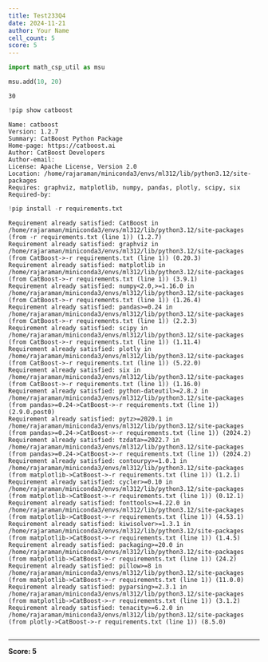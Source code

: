 ```yaml
---
title: Test233Q4
date: 2024-11-21
author: Your Name
cell_count: 5
score: 5
---
```


```python
import math_csp_util as msu
```


```python
msu.add(10, 20)
```




    30




```python
!pip show catboost
```

    Name: catboost
    Version: 1.2.7
    Summary: CatBoost Python Package
    Home-page: https://catboost.ai
    Author: CatBoost Developers
    Author-email: 
    License: Apache License, Version 2.0
    Location: /home/rajaraman/miniconda3/envs/ml312/lib/python3.12/site-packages
    Requires: graphviz, matplotlib, numpy, pandas, plotly, scipy, six
    Required-by: 



```python
!pip install -r requirements.txt
```

    Requirement already satisfied: CatBoost in /home/rajaraman/miniconda3/envs/ml312/lib/python3.12/site-packages (from -r requirements.txt (line 1)) (1.2.7)
    Requirement already satisfied: graphviz in /home/rajaraman/miniconda3/envs/ml312/lib/python3.12/site-packages (from CatBoost->-r requirements.txt (line 1)) (0.20.3)
    Requirement already satisfied: matplotlib in /home/rajaraman/miniconda3/envs/ml312/lib/python3.12/site-packages (from CatBoost->-r requirements.txt (line 1)) (3.9.1)
    Requirement already satisfied: numpy<2.0,>=1.16.0 in /home/rajaraman/miniconda3/envs/ml312/lib/python3.12/site-packages (from CatBoost->-r requirements.txt (line 1)) (1.26.4)
    Requirement already satisfied: pandas>=0.24 in /home/rajaraman/miniconda3/envs/ml312/lib/python3.12/site-packages (from CatBoost->-r requirements.txt (line 1)) (2.2.3)
    Requirement already satisfied: scipy in /home/rajaraman/miniconda3/envs/ml312/lib/python3.12/site-packages (from CatBoost->-r requirements.txt (line 1)) (1.11.4)
    Requirement already satisfied: plotly in /home/rajaraman/miniconda3/envs/ml312/lib/python3.12/site-packages (from CatBoost->-r requirements.txt (line 1)) (5.22.0)
    Requirement already satisfied: six in /home/rajaraman/miniconda3/envs/ml312/lib/python3.12/site-packages (from CatBoost->-r requirements.txt (line 1)) (1.16.0)
    Requirement already satisfied: python-dateutil>=2.8.2 in /home/rajaraman/miniconda3/envs/ml312/lib/python3.12/site-packages (from pandas>=0.24->CatBoost->-r requirements.txt (line 1)) (2.9.0.post0)
    Requirement already satisfied: pytz>=2020.1 in /home/rajaraman/miniconda3/envs/ml312/lib/python3.12/site-packages (from pandas>=0.24->CatBoost->-r requirements.txt (line 1)) (2024.2)
    Requirement already satisfied: tzdata>=2022.7 in /home/rajaraman/miniconda3/envs/ml312/lib/python3.12/site-packages (from pandas>=0.24->CatBoost->-r requirements.txt (line 1)) (2024.2)
    Requirement already satisfied: contourpy>=1.0.1 in /home/rajaraman/miniconda3/envs/ml312/lib/python3.12/site-packages (from matplotlib->CatBoost->-r requirements.txt (line 1)) (1.2.1)
    Requirement already satisfied: cycler>=0.10 in /home/rajaraman/miniconda3/envs/ml312/lib/python3.12/site-packages (from matplotlib->CatBoost->-r requirements.txt (line 1)) (0.12.1)
    Requirement already satisfied: fonttools>=4.22.0 in /home/rajaraman/miniconda3/envs/ml312/lib/python3.12/site-packages (from matplotlib->CatBoost->-r requirements.txt (line 1)) (4.53.1)
    Requirement already satisfied: kiwisolver>=1.3.1 in /home/rajaraman/miniconda3/envs/ml312/lib/python3.12/site-packages (from matplotlib->CatBoost->-r requirements.txt (line 1)) (1.4.5)
    Requirement already satisfied: packaging>=20.0 in /home/rajaraman/miniconda3/envs/ml312/lib/python3.12/site-packages (from matplotlib->CatBoost->-r requirements.txt (line 1)) (24.2)
    Requirement already satisfied: pillow>=8 in /home/rajaraman/miniconda3/envs/ml312/lib/python3.12/site-packages (from matplotlib->CatBoost->-r requirements.txt (line 1)) (11.0.0)
    Requirement already satisfied: pyparsing>=2.3.1 in /home/rajaraman/miniconda3/envs/ml312/lib/python3.12/site-packages (from matplotlib->CatBoost->-r requirements.txt (line 1)) (3.1.2)
    Requirement already satisfied: tenacity>=6.2.0 in /home/rajaraman/miniconda3/envs/ml312/lib/python3.12/site-packages (from plotly->CatBoost->-r requirements.txt (line 1)) (8.5.0)



```python

```


---
**Score: 5**